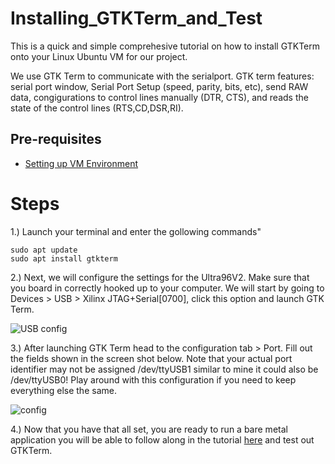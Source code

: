 # Installing_GTKTerm_and_Test
This is a quick and simple comprehesive tutorial on how to install GTKTerm onto your Linux Ubuntu VM for our project.

We use GTK Term to communicate with the serialport. GTK term features: serial port window, Serial Port Setup (speed, parity, bits, etc), send RAW data, congigurations to control lines manually (DTR, CTS), and reads the state of the control lines (RTS,CD,DSR,RI).

## Pre-requisites
- [Setting up VM Environment](../virtual_machine_setup/tutorial.md)

# Steps

1.) Launch your terminal and enter the gollowing commands"

    sudo apt update
    sudo apt install gtkterm

 2.) Next, we will configure the settings for the Ultra96V2. Make sure that you board in correctly hooked up to your computer. We will start by going to Devices > USB > Xilinx JTAG+Serial[0700], click this option and launch GTK Term.
 
 ![USB config](https://user-images.githubusercontent.com/72533453/129467839-e82eaafd-c3bb-41c7-b2db-7dfb6909b177.png)

 3.) After launching GTK Term head to the configuration tab > Port. Fill out the fields shown in the screen shot below. Note that your actual port identifier may not be assigned /dev/ttyUSB1 similar to mine it could also be /dev/ttyUSB0! Play around with this configuration if you need to keep everything else the same.
 
 ![config](https://user-images.githubusercontent.com/72533453/129467916-1406d773-9d91-43b9-81e6-c5a8465fe163.PNG)

4.) Now that you have that all set, you are ready to run a bare metal application you will be able to follow along in the tutorial [here](https://github.com/jramey2016/Ultra96V2_Blinky) and test out GTKTerm.
